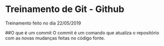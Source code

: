# Treinamento de Git - Github

Treinamento feito no dia 22/05/2019

##O que é um commit
O commit é um comando que atualiza o repositório com as novas mudanças feitas no código fonte.